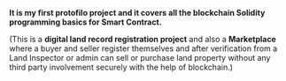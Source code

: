 **It is my first protofilo project and it covers all the blockchain Solidity programming basics for Smart Contract.**

(This is a **digital land record registration project** and also a **Marketplace** where a buyer and seller register themselves
and after verification from a Land Inspector or admin can sell or purchase land property without any third party involvement securely with the help of blockchain.)


